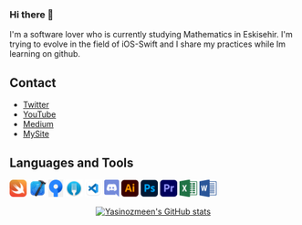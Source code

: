 ### Hi there 👋
I'm a software lover who is currently studying Mathematics in Eskisehir. I'm trying to evolve in the field of iOS-Swift and I share my practices while Im learning on github.

## Contact
- [Twitter](https://twitter.com/yasinozmeen)
- [YouTube](https://www.youtube.com/channel/UCo83UrmkpPxZXDCw-IkyBBw)
- [Medium](http://yasinozmeen.medium.com)
- [MySite](https://yasinozmeen.dev)

## Languages and Tools
<code><img height="30" src="https://github.com/yasinozmeen/yasinozmeen/blob/main/swift.png"></code>
<code><img height="30" src="https://github.com/yasinozmeen/yasinozmeen/blob/main/xcode.png"></code>
<code><img height="30" src="https://github.com/yasinozmeen/yasinozmeen/blob/main/sourcetree.png"></code>
<code><img height="30" src="https://github.com/yasinozmeen/yasinozmeen/blob/main/icon_128x128.png"></code>
<code><img height="30" src="https://github.com/yasinozmeen/yasinozmeen/blob/main/Code.png"></code>
<code><img height="30" src="https://github.com/yasinozmeen/yasinozmeen/blob/main/discord.svg"></code>
<code><img height="30" src="https://github.com/yasinozmeen/yasinozmeen/blob/main/illustrator.png"></code>
<code><img height="30" src="https://github.com/yasinozmeen/yasinozmeen/blob/main/photoshop.png"></code>
<code><img height="30" src="https://github.com/yasinozmeen/yasinozmeen/blob/main/premiere-pro.png"></code>
<code><img height="30" src="https://github.com/yasinozmeen/yasinozmeen/blob/main/microsoft-excel-2013.svg"></code>
<code><img height="30" src="https://github.com/yasinozmeen/yasinozmeen/blob/main/microsoft-word-2013-logo.svg"></code>

<div align="center">  

  [![Yasinozmeen's GitHub stats](https://github-readme-stats.vercel.app/api?username=yasinozmeen&hide=contribs,prs,issues&show_icons=true&count_private=true&theme=radical&title_color=eace5f&bg_color=DEG,cf6856,8a528f&text_color=F8F8F8)](https://github.com/anuraghazra/github-readme-stats)
  
 <!-- [![GitHub Streak](http://github-readme-streak-stats.herokuapp.com?user=yasinozmeen&theme=monokai-metallian&hide_border=true&stroke=D4BE67&currStreakLabel=825487&sideLabels=DDDDDD&ring=825487&background=232323&currStreakNum=825487)](https://git.io/streak-stats) --> 
  
<div>

